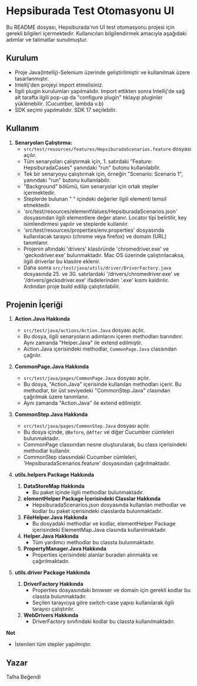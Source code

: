 # Hepsiburada Test Otomasyonu UI

Bu README dosyası, Hepsiburada'nın UI test otomasyonu projesi için gerekli bilgileri içermektedir. Kullanıcıları bilgilendirmek amacıyla aşağıdaki adımlar ve talimatlar sunulmuştur.

## Kurulum

* Proje Java(Intellij)-Selenium üzerinde geliştirilmiştir ve kullanılmak üzere tasarlanmıştır.
* Intellij'den projeyi import etmelisiniz.
* İlgili plugin kurulumları yapılmalıdır. Import ettikten sonra Intellij'de sağ alt tarafta ilgili pop-up da "configure plugin" tıklayıp pluginler yüklenebilir. (Cucumber, lambda v.b)
* SDK seçimi yapılmalıdır. SDK 17 seçilebilir.

## Kullanım

1. **Senaryoları Çalıştırma:**
   * `src/test/resources/features/HepsiburadaScenarios.feature` dosyası açılır.
   * Tüm senaryoları çalıştırmak için, 1. satırdaki "Feature: HepsiburadaCases" yanındaki "run" butonu kullanılabilir.
   * Tek bir senaryoyu çalıştırmak için, örneğin "Scenario: Scenario 1", yanındaki "run" butonu kullanılabilir.
   * "Background" bölümü, tüm senaryolar için ortak stepler içermektedir.
   * Steplerde bulunan " " içindeki değerler ilgili elementi temsil etmektedir.
   * 'src/test/resources/elementValues/HepsiburadaScenarios.json' dosyasından ilgili elementlere değer atanır. Locator tipi belirtilir, key isimlendirmesi yapılır ve steplerde kullanılır.
   * 'src/test/resources/properties/env.properties' dosyasında kullanılacak tarayıcı (chrome veya firefox) ve domain (URL) tanımlanır.
   * Projenin altındaki 'drivers' klasöründe 'chromedriver.exe' ve 'geckodriver.exe' bulunmaktadır. Mac OS üzerinde çalıştırılacaksa, ilgili driverlar bu klasöre eklenir.
   * Daha sonra `src/test/java/utils/driver/DriverFactory.java` dosyasında 25. ve 30. satırlardaki '/drivers/chromedriver.exe' ve '/drivers/geckodriver.exe' ifadelerinden '.exe' kısmı kaldırılır. Ardından proje build edilip çalıştırılabilir.

## Projenin İçeriği

1. **Action.Java Hakkında**
   * `src/test/java/actions/Action.Java` dosyası açılır.
   * Bu dosya, ilgili senaryoların adımlarını içeren methodları barındırır. Aynı zamanda "Helper.Java" ile extend edilmiştir.
   * Action.Java içerisindeki methodlar, `CommonPage.Java` classından çağrılır.

2. **CommonPage.Java Hakkında**
   * `src/test/java/pages/CommonPage.Java` dosyası açılır.
   * Bu dosya, "Action.Java" içerisinde kullanılan methodları içerir. Bu methodlar, bir üst seviyedeki "CommonStep.Java" clasından çağrılmak üzere tanımlanır.
   * Aynı zamanda "Action.Java" ile extend edilmiştir.
   
3. **CommonStep.Java Hakkında**
   * `src/test/java/pages/CommonStep.Java` dosyası açılır.
   * Bu dosya içinde, `@Before`, `@After` ve diğer Cucumber cümleleri bulunmaktadır.
   * CommonPage classından nesne oluşturularak, bu class içerisindeki methodlar kullanılır.
   * CommonStep classındaki Cucumber cümleleri, 'HepsiburadaScenarios.feature' dosyasından çağrılmaktadır.
   
4. **utils.helpers Package Hakkında**
   1. **DataStoreMap Hakkında**
      * Bu paket içinde ilgili methodlar bulunmaktadır.
   2. **elementHelper Package İçerisindeki Classlar Hakkında**
      * HepsiburadaScenarios.json dosyasında kullanılan methodlar ve kodlar bu paket içerisindeki classlarda bulunmaktadır.
   3. **FileHelper.Java Hakkında**
      * Bu dosyadaki methodlar ve kodlar, elementHelper Package içerisindeki ElementMap.Java clasında kullanılmaktadır.
   4. **Helper.Java Hakkında**
      * Tüm yardımcı methodlar bu classta bulunmaktadır.
   5. **PropertyManager.Java Hakkında**
      * Properties içerisindeki alanlar buradan alınmakta ve çağırılmaktadır.

5. **utils.driver Package Hakkında**
   1. **DriverFactory Hakkında**
      * Properties dosyasındaki browser ve domain için gerekli kodlar bu classta bulunmaktadır.
      * Seçilen tarayıcıya göre switch-case yapısı kullanılarak ilgili tarayıcı çalıştırılır.
   2. **WebDrivers Hakkında**
      * DriverFactory sınıfındaki kodlar bu classta kullanılmaktadır.
        
**Not**
   * İstenilen tüm stepler yapılmıştır.

## Yazar

Talha Beğendi
